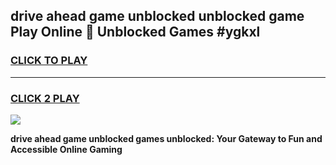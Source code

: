 
## drive ahead game unblocked unblocked game Play Online 👋 Unblocked Games #ygkxl
<h3>
<a href="https://premium.freeplayer.one?title=drive_ahead_game_unblocked&ref=21F">CLICK TO PLAY</a></h3>
<hr>

<h3>
<a href="https://premium.freeplayer.one?title=drive_ahead_game_unblocked&ref=21F">CLICK 2 PLAY</a>
  
</h3>

<a href="https://premium.freeplayer.one?title=drive_ahead_game_unblocked&ref=21F/"><img src="https://clearcache.store/games.png"></a>


**drive ahead game unblocked games unblocked: Your Gateway to Fun and Accessible Online Gaming**
